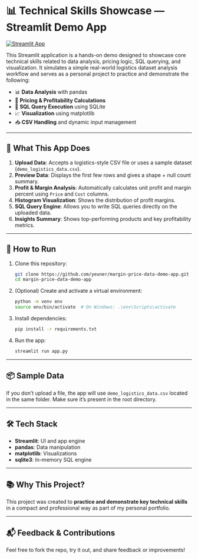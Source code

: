 
# 📊 Technical Skills Showcase — Streamlit Demo App

[![Streamlit App](https://img.shields.io/badge/Live%20App-Click%20to%20View-brightgreen?style=for-the-badge&logo=streamlit)](https://margin-price-data-demo-app-dah8v5gx8khbx4xtzopbxd.streamlit.app/)

This Streamlit application is a hands-on demo designed to showcase core technical skills related to data analysis, pricing logic, SQL querying, and visualization. It simulates a simple real-world logistics dataset analysis workflow and serves as a personal project to practice and demonstrate the following:

- 📊 **Data Analysis** with pandas
- 💸 **Pricing & Profitability Calculations**
- 🧠 **SQL Query Execution** using SQLite
- 📈 **Visualization** using matplotlib
- 📥 **CSV Handling** and dynamic input management

---

## 🚀 What This App Does

1. **Upload Data**: Accepts a logistics-style CSV file or uses a sample dataset (`demo_logistics_data.csv`).
2. **Preview Data**: Displays the first few rows and gives a shape + null count summary.
3. **Profit & Margin Analysis**: Automatically calculates unit profit and margin percent using `Price` and `Cost` columns.
4. **Histogram Visualization**: Shows the distribution of profit margins.
5. **SQL Query Engine**: Allows you to write SQL queries directly on the uploaded data.
6. **Insights Summary**: Shows top-performing products and key profitability metrics.

---

## 📂 How to Run

1. Clone this repository:
   ```bash
   git clone https://github.com/yeuner/margin-price-data-demo-app.git
   cd margin-price-data-demo-app
   ```

2. (Optional) Create and activate a virtual environment:
   ```bash
   python -m venv env
   source env/bin/activate  # On Windows: .\env\Scripts\activate
   ```

3. Install dependencies:
   ```bash
   pip install -r requirements.txt
   ```

4. Run the app:
   ```bash
   streamlit run app.py
   ```

---

## 📦 Sample Data

If you don’t upload a file, the app will use `demo_logistics_data.csv` located in the same folder. Make sure it’s present in the root directory.

---

## 🛠️ Tech Stack

- **Streamlit**: UI and app engine
- **pandas**: Data manipulation
- **matplotlib**: Visualizations
- **sqlite3**: In-memory SQL engine

---

## 📚 Why This Project?

This project was created to **practice and demonstrate key technical skills** in a compact and professional way as part of my personal portfolio.

---

## 📬 Feedback & Contributions

Feel free to fork the repo, try it out, and share feedback or improvements!
